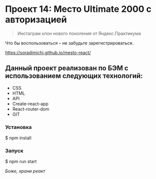 # Проект 14: Место Ultimate 2000 с авторизацией

> Инстаграм клон нового поколения от Яндекс.Практикума

Что бы воспользоваться – не забудьте зарегистрироваться.

https://soradimichi.github.io/mesto-react/

## Данный проект реализован по БЭМ с использованием следующих технологий:

* CSS
* HTML
* API
* Create-react-app
* React-router-dom
* GIT

### Установка
$ npm install

### Запуск
$ npm run start

_Боже, храни реакт_
